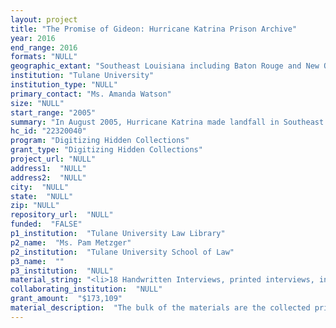 ```yaml
--- 
layout: project 
title: "The Promise of Gideon: Hurricane Katrina Prison Archive"
year: 2016
end_range: 2016
formats: "NULL"
geographic_extant: "Southeast Louisiana including Baton Rouge and New Orleans. Some correspondence from lawyers through the United States."
institution: "Tulane University"
institution_type: "NULL"
primary_contact: "Ms. Amanda Watson"
size: "NULL"
start_range: "2005"
summary: "In August 2005, Hurricane Katrina made landfall in Southeast Louisiana. The largest hurricane to ever hit the United States, the effects of Hurricane Katrina were far reaching. One of the many things thrown into the chaos of Katrina was the incarcerated population of Southeast Louisiana. The Promise of Gideon project proposes to archive and share the experiences of this incarcerated population during and after the storm. Through personal interviews with prisoners, officers, and officials as well as attorney correspondence, Tulane University Law Professor Pamela Metzger collected these stories. We would like to make this truly unique collection freely and widely available to not only document what happened, but also to aid and inform preparations for future instances when natural disaster and incarceration meet."
hc_id: "22320040"
program: "Digitizing Hidden Collections"
grant_type: "Digitizing Hidden Collections"
project_url: "NULL"
address1:  "NULL"
address2:  "NULL"
city:  "NULL"
state:  "NULL"
zip: "NULL"
repository_url:  "NULL"
funded:  "FALSE"
p1_institution:  "Tulane University Law Library"
p2_name:  "Ms. Pam Metzger"
p2_institution:  "Tulane University School of Law"
p3_name:  ""
p3_institution:  "NULL"
material_string: "<li>18 Handwritten Interviews, printed interviews, interview materials.</li>"
collaborating_institution:  "NULL"
grant_amount:  "$173,109"
material_description:  "The bulk of the materials are the collected prisoner and incarcerated interviews and narratives. The prisoners were housed throughout Southeast Louisiana during Hurricane Katrina. These mostly hand-written materials were collected by Professor Pam Metzger and have been held in a paper archive since the Hurricane. Each interview/narrative also has an attached police report (if available) noting the circumstance of the incarceration. In addition, we have a collection of Professor Metzger's email correspondence with multiple attorneys regarding the potential legal issues of the incarcerated."
---
```

